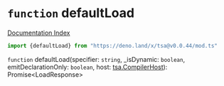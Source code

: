 # `function` defaultLoad

[Documentation Index](../README.md)

```ts
import {defaultLoad} from "https://deno.land/x/tsa@v0.0.44/mod.ts"
```

`function` defaultLoad(specifier: `string`, \_isDynamic: `boolean`, emitDeclarationOnly: `boolean`, host: [tsa.CompilerHost](../interface.CompilerHost/README.md)): Promise\<LoadResponse>

